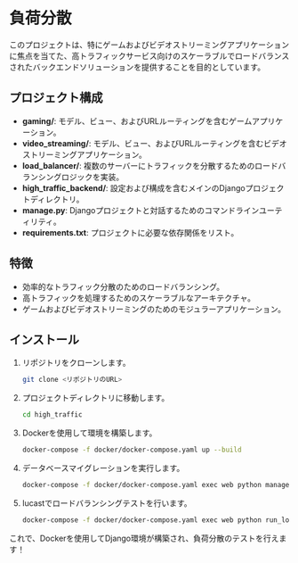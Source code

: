 # 負荷分散

このプロジェクトは、特にゲームおよびビデオストリーミングアプリケーションに焦点を当てた、高トラフィックサービス向けのスケーラブルでロードバランスされたバックエンドソリューションを提供することを目的としています。

## プロジェクト構成

- **gaming/**: モデル、ビュー、およびURLルーティングを含むゲームアプリケーション。
- **video_streaming/**: モデル、ビュー、およびURLルーティングを含むビデオストリーミングアプリケーション。
- **load_balancer/**: 複数のサーバーにトラフィックを分散するためのロードバランシングロジックを実装。
- **high_traffic_backend/**: 設定および構成を含むメインのDjangoプロジェクトディレクトリ。
- **manage.py**: Djangoプロジェクトと対話するためのコマンドラインユーティリティ。
- **requirements.txt**: プロジェクトに必要な依存関係をリスト。

## 特徴

- 効率的なトラフィック分散のためのロードバランシング。
- 高トラフィックを処理するためのスケーラブルなアーキテクチャ。
- ゲームおよびビデオストリーミングのためのモジュラーアプリケーション。

## インストール

1. リポジトリをクローンします。
    ```sh
    git clone <リポジトリのURL>
    ```
2. プロジェクトディレクトリに移動します。
    ```sh
    cd high_traffic
    ```
3. Dockerを使用して環境を構築します。
    ```sh
    docker-compose -f docker/docker-compose.yaml up --build
    ```
4. データベースマイグレーションを実行します。
    ```sh
    docker-compose -f docker/docker-compose.yaml exec web python manage.py migrate
    ```
5. lucastでロードバランシングテストを行います。
   ```sh
   docker-compose -f docker/docker-compose.yaml exec web python run_locust_tests.py
   ```

これで、Dockerを使用してDjango環境が構築され、負荷分散のテストを行えます！